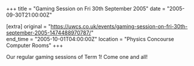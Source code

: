 +++
title = "Gaming Session on Fri 30th September 2005"
date = "2005-09-30T21:00:00Z"

[extra]
original = "https://uwcs.co.uk/events/gaming-session-on-fri-30th-september-2005-1474488970787/"    
end_time = "2005-10-01T04:00:00Z"
location = "Physics Concourse Computer Rooms"
+++

Our regular gaming sessions of Term 1\! Come one and all\!

